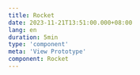 ```yaml
---
title: Rocket
date: 2023-11-21T13:51:00.000+08:00
lang: en
duration: 5min
type: 'component'
meta: 'View Prototype'
component: Rocket
---
```


<Title />

<Rocket / >
